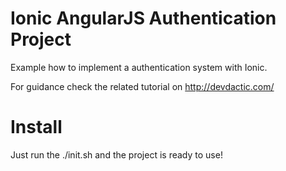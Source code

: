 Ionic AngularJS Authentication Project
======================

Example how to implement a authentication system with Ionic.

For guidance check the related tutorial on http://devdactic.com/


Install
========

Just run the ./init.sh and the project is ready to use!
